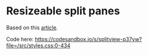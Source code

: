 # Resizeable split panes

Based on this [article](https://blog.theodo.com/2020/11/react-resizeable-split-panels/).

Code here:
https://codesandbox.io/s/splitview-p37yw?file=/src/styles.css:0-434
